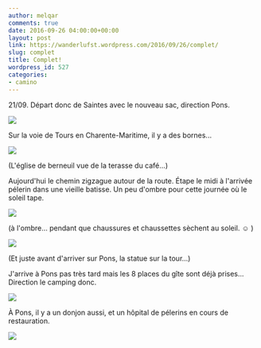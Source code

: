 ```yaml
---
author: melqar
comments: true
date: 2016-09-26 04:00:00+00:00
layout: post
link: https://wanderlufst.wordpress.com/2016/09/26/complet/
slug: complet
title: Complet!
wordpress_id: 527
categories:
- camino
---
```


21/09. Départ donc de Saintes avec le nouveau sac, direction Pons.

[![](http://wanderlufst.files.wordpress.com/2016/09/wp-image-1585318073jpg.jpg)](http://wanderlufst.files.wordpress.com/2016/09/wp-image-1585318073jpg.jpg)

Sur la voie de Tours en Charente-Maritime, il y a des bornes...

[![](http://wanderlufst.files.wordpress.com/2016/09/wp-image-1001718537jpg.jpg)](http://wanderlufst.files.wordpress.com/2016/09/wp-image-1001718537jpg.jpg)

(L'église de berneuil vue de la terasse du café...)

Aujourd'hui le chemin zigzague autour de la route. Étape le midi à l'arrivée pélerin dans une vieille batisse. Un peu d'ombre pour cette journée où le soleil tape.

[![](http://wanderlufst.files.wordpress.com/2016/09/wp-image-1208014638jpg.jpg)](http://wanderlufst.files.wordpress.com/2016/09/wp-image-1208014638jpg.jpg)

(à l'ombre... pendant que chaussures et chaussettes sèchent au soleil. ☺ )

[![](http://wanderlufst.files.wordpress.com/2016/09/wp-image-619813067jpg.jpg)](http://wanderlufst.files.wordpress.com/2016/09/wp-image-619813067jpg.jpg)

(Et juste avant d'arriver sur Pons, la statue sur la tour...)

J'arrive à Pons pas très tard mais les 8 places du gîte sont déjà prises... Direction le camping donc.

[![](http://wanderlufst.files.wordpress.com/2016/09/wp-image-2104297879jpg.jpg)](http://wanderlufst.files.wordpress.com/2016/09/wp-image-2104297879jpg.jpg)

À Pons, il y a un donjon aussi, et un hôpital de pélerins en cours de restauration.

[![](http://wanderlufst.files.wordpress.com/2016/09/wp-image-1878086526jpg.jpg)](http://wanderlufst.files.wordpress.com/2016/09/wp-image-1878086526jpg.jpg)
